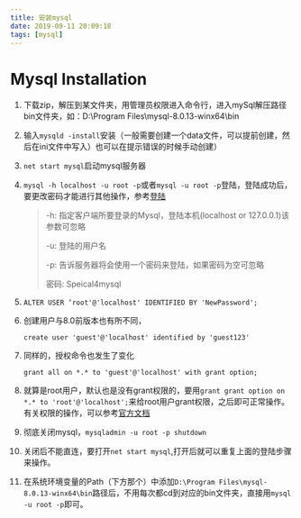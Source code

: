 ```yaml
---
title: 安装mysql
date: 2019-09-11 20:09:18
tags: [mysql]
---
```


# Mysql Installation

1. 下载zip，解压到某文件夹，用管理员权限进入命令行，进入mySql解压路径bin文件夹，如：D:\Program Files\mysql-8.0.13-winx64\bin

2. 输入`mysqld -install`安装（一般需要创建一个data文件，可以提前创建，然后在ini文件中写入）也可以在提示错误的时候手动创建）

   <!-- more -->

3. `net start mysql`启动mysql服务器

4. `mysql -h localhost -u root -p`或者`mysql -u root -p`登陆，登陆成功后，要更改密码才能进行其他操作，参考[登陆](https://dev.mysql.com/doc/refman/8.0/en/connecting-disconnecting.html)

   > -h: 指定客户端所要登录的Mysql，登陆本机(localhost or 127.0.0.1)该参数可忽略
   >
   > -u: 登陆的用户名
   >
   > -p: 告诉服务器将会使用一个密码来登陆，如果密码为空可忽略
   >
   > 密码: Speical4mysql

5. `ALTER USER ‘root'@'localhost' IDENTIFIED BY 'NewPassword';`

6. 创建用户与8.0前版本也有所不同，

   `create user 'guest'@'localhost' identified by 'guest123'`

7. 同样的，授权命令也发生了变化

   `grant all on *.* to 'guest'@'localhost' with grant option;`

8. 就算是root用户，默认也是没有grant权限的，要用`grant grant option on *.* to 'root'@'localhost';`来给root用户grant权限，之后即可正常操作。有关权限的操作，可以参考[官方文档](https://dev.mysql.com/doc/refman/8.0/en/privileges-provided.html)

9. 彻底关闭mysql，`mysqladmin -u root -p shutdown`

10. 关闭后不能直连，要打开`net start mysql`,打开后就可以重复上面的登陆步骤来操作。

11. 在系统环境变量的Path（下方那个）中添加`D:\Program Files\mysql-8.0.13-winx64\bin`路径后，不用每次都cd到对应的bin文件夹，直接用`mysql -u root -p`即可。